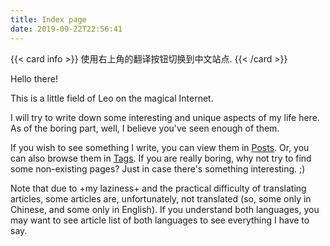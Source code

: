 ```yaml
---
title: Index page
date: 2019-09-22T22:56:41
---
```


{{< card info >}}
使用右上角的翻译按钮切换到中文站点.
{{< /card >}}

Hello there!

This is a little field of Leo on the magical Internet. 

I will try to write down some interesting and unique aspects of my life here. As of the boring part, well, I believe you've seen enough of them.

If you wish to see something I write, you can view them in [Posts](/posts). Or, you can also browse them in [Tags](/tags). If you are really boring, why not try to find some non-existing pages? Just in case there's something interesting. ;)

Note that due to +my laziness+ and the practical difficulty of translating articles, some articles are, unfortunately, not translated (so, some only in Chinese, and some only in English). If you understand both languages, you may want to see article list of both languages to see everything I have to say.
